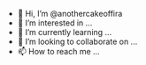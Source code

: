 - 👋 Hi, I’m @anothercakeoffira
- 👀 I’m interested in ...
- 🌱 I’m currently learning ...
- 💞️ I’m looking to collaborate on ...
- 📫 How to reach me ...

<!---
anothercakeoffira/anothercakeoffira is a ✨ special ✨ repository because its `README.md` (this file) appears on your GitHub profile.
You can click the Preview link to take a look at your changes.
--->
